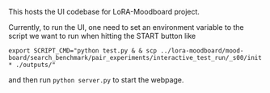 This hosts the UI codebase for LoRA-Moodboard project.

Currently, to run the UI, one need to set an environment variable to the script we want to run when hitting the START button like

```export SCRIPT_CMD="python test.py & & scp ../lora-moodboard/mood-board/search_benchmark/pair_experiments/interactive_test_run/_s00/init* ./outputs/"```

and then run `python server.py` to start the webpage. 
